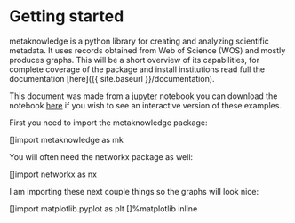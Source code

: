 # Getting started


metaknowledge is a python library for creating and analyzing scientific metadata. It uses records obtained from Web of Science (WOS) and mostly produces graphs. This will be a short overview of its capabilities, for complete coverage of the package and install institutions read full the documentation [here]({{ site.baseurl }}/documentation).


This document was made from a [jupyter](https://jupyter.org) notebook you can download the notebook [here]({{site.baseurl}}/examples/mkExamples.ipynb) if you wish to see an interactive version of these examples.


First you need to import the metaknowledge package:

[]import metaknowledge as mk


You will often need the networkx package as well:

[]import networkx as nx

I am importing these next couple things so the graphs will look nice:

[]import matplotlib.pyplot as plt
[]%matplotlib inline
